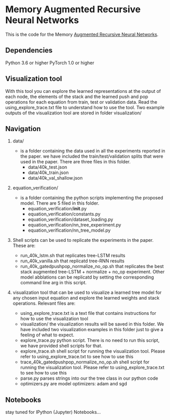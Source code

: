 # Memory Augmented Recursive Neural Networks

This is the code for the Memory [Augmented Recursive Neural Networks](https://arxiv.org/abs/1911.01545).

## Dependencies
Python 3.6 or higher
PyTorch 1.0 or higher

## Visualization tool
With this tool you can explore the learned representations at the output of each node, the elements of the stack and the learned push and pop operations for each equation from train, test or validation data. Read the using_explore_trace.txt file to understand how to use the tool. Two example outputs of the visualization tool are stored in folder visualization/

## Navigation
1. data/ 
    * is a folder containing the data used in all the experiments reported in the paper. we have included the train/test/validation splits that were used in the paper. There are three files in this folder. 
        - data/40k_test.json
        - data/40k_train.json
        - data/40k_val_shallow.json
2. equation_verification/
    * is a folder containing the python scripts implementing the proposed model. There are 5 filed in this folder.
        - equation_verification/__init__.py
        - equation_verification/constants.py
        - equation_verification/dataset_loading.py
        - equation_verification/nn_tree_experiment.py
        - equation_verification/nn_tree_model.py
3. Shell scripts can be used to replicate the experiments in the paper. These are:
    - run_40k_lstm.sh that replicates tree-LSTM results
    - run_40k_vanilla.sh that replicatd tree-RNN results
    - run_40k_gatedpushpop_normalize_no_op.sh that replicates the best stack augmented tree-LSTM + normalize + no_op experiment. Other model abblations can be replicatd by setting the corresponding command line arg in this script.

4. visualization tool that can be used to visualize a learned tree model for any chosen input equation and explore the learned weights and stack operations. Relevant files are:
    - using_explore_trace.txt is a text file that contains instructions for how to use the visualization tool
    - visualization/ the visualization results will be saved in this folder. We have included two visualization examples in this folder just to give a feeling of what to expect. 
    - explore_trace.py python script. There is no need to run this script, we have provided shell scripts for that.
    - explore_trace.sh shell script for running the visualization tool. Please refer to using_explore_trace.txt to see how to use this
    - trace_40k_gatedpushpop_normalize_no_op.sh shell script for running the visualization tool. Please refer to using_explore_trace.txt to see how to use this
    - parse.py parses strings into our the tree class in our python code
    - optimizers.py are model optimizers: adam and sgd

## Notebooks
stay tuned for IPython (Jupyter) Notebooks...
